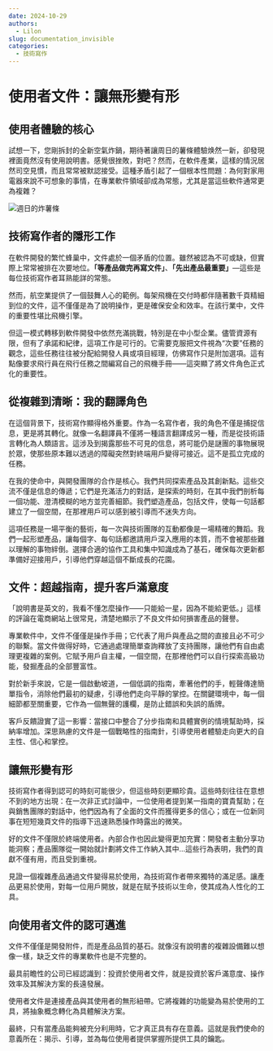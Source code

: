 ```yaml
---
date: 2024-10-29
authors:
  - Lilon
slug: documentation_invisible
categories:
  - 技術寫作
---
```


# 使用者文件：讓無形變有形

## 使用者體驗的核心

試想一下，您剛拆封的全新空氣炸鍋，期待著讓周日的薯條體驗焕然一新，卻發現裡面竟然沒有使用說明書。感覺很挫敗，對吧？然而，在軟件產業，這樣的情況居然司空見慣，而且常常被默認接受。這種矛盾引起了一個根本性問題：為何對家用電器來說不可想象的事情，在專業軟件領域卻成為常態，尤其是當這些軟件通常更為複雜？

<!-- more -->

![週日的炸薯條](https://images-wixmp-ed30a86b8c4ca887773594c2.wixmp.com/f/09c917d0-f5ca-4b29-a706-5e3ed5489e13/digxdt1-eea75aba-95b2-4732-aa06-35af6a02ef3f.jpg/v1/fill/w_997,h_802,q_70,strp/sunday_chips_by_li__lon_digxdt1-pre.jpg?token=eyJ0eXAiOiJKV1QiLCJhbGciOiJIUzI1NiJ9.eyJzdWIiOiJ1cm46YXBwOjdlMGQxODg5ODIyNjQzNzNhNWYwZDQxNWVhMGQyNmUwIiwiaXNzIjoidXJuOmFwcDo3ZTBkMTg4OTgyMjY0MzczYTVmMGQ0MTVlYTBkMjZlMCIsIm9iaiI6W1t7ImhlaWdodCI6Ijw9OTY1IiwicGF0aCI6IlwvZlwvMDljOTE3ZDAtZjVjYS00YjI5LWE3MDYtNWUzZWQ1NDg5ZTEzXC9kaWd4ZHQxLWVlYTc1YWJhLTk1YjItNDczMi1hYTA2LTM1YWY2YTAyZWYzZi5qcGciLCJ3aWR0aCI6Ijw9MTIwMCJ9XV0sImF1ZCI6WyJ1cm46c2VydmljZTppbWFnZS5vcGVyYXRpb25zIl19.h2bpHmAZrh5a3WEDC9w9195HmPtfsY1dsC4YAFqSg7U)

## 技術寫作者的隱形工作

在軟件開發的繁忙蜂巢中，文件處於一個矛盾的位置。雖然被認為不可或缺，但實際上常常被排在次要地位。**「等產品做完再寫文件」**、**「先出產品最重要」**—這些是每位技術寫作者耳熟能詳的常態。

然而，航空業提供了一個鼓舞人心的範例。每架飛機在交付時都伴隨著數千頁精細到位的文件，這不僅僅是為了說明操作，更是確保安全和效率。在該行業中，文件的重要性堪比飛機引擎。

但這一模式轉移到軟件開發中依然充滿挑戰，特別是在中小型企業。儘管資源有限，但有了承諾和紀律，這項工作是可行的。它需要克服把文件視為“次要”任務的觀念，這些任務往往被分配給開發人員或項目經理，仿佛寫作只是附加選項。這有點像要求飛行員在飛行任務之間編寫自己的飛機手冊——這突顯了將文件角色正式化的重要性。

## 從複雜到清晰：我的翻譯角色

在這個背景下，技術寫作顯得格外重要。作為一名寫作者，我的角色不僅是捕捉信息，更是將其轉化。就像一名翻譯員不僅將一種語言翻譯成另一種，而是從技術語言轉化為人類語言。這涉及到揭露那些不可見的信息，將可能仍是謎團的事物展現於眾，使那些原本難以透過的障礙突然對終端用戶變得可接近。這不是孤立完成的任務。

在我的使命中，與開發團隊的合作是核心。我們共同探索產品及其創新點。這些交流不僅是信息的傳遞；它們是充滿活力的對話，是探索的時刻，在其中我們剖析每一個功能、澄清模糊的地方並完善細節。我們塑造產品，包括文件，使每一句話都建立了一個空間，在那裡用戶可以感到被引導而不迷失方向。

這項任務是一場平衡的藝術，每一次與技術團隊的互動都像是一場精確的舞蹈。我們一起形塑產品，讓每個字、每句話都邀請用戶深入應用的本質，而不會被那些難以理解的事物絆倒。選擇合適的協作工具和集中知識成為了基石，確保每次更新都準備好迎接用戶，引導他們穿越這個不斷成長的花園。

## 文件：超越指南，提升客戶滿意度

「說明書是英文的，我看不懂怎麼操作——只能給一星，因為不能給更低。」這樣的評論在電商網站上很常見，清楚地顯示了不良文件如何損害產品的聲譽。

專業軟件中，文件不僅僅是操作手冊；它代表了用戶與產品之間的直接且必不可少的聯繫。當文件做得好時，它通過處理簡單查詢釋放了支持團隊，讓他們有自由處理更複雜的案例。它賦予用戶自主權，一個空間，在那裡他們可以自行探索高級功能，發掘產品的全部豐富性。

對於新手來說，它是一個啟動坡道，一個低調的指南，牽著他們的手，輕聲傳達簡單指令，消除他們最初的疑慮，引導他們走向平靜的掌控。在關鍵環境中，每一個細節都至關重要，它作為一個無聲的護欄，是防止錯誤和失誤的盾牌。

客戶反饋證實了這一影響：當接口中整合了分步指南和具體實例的情境幫助時，採納率增加。深思熟慮的文件是一個戰略性的指南針，引導使用者體驗走向更大的自主性、信心和掌控。

## 讓無形變有形

技術寫作者得到認可的時刻可能很少，但這些時刻更顯珍貴。這些時刻往往在意想不到的地方出現：在一次非正式討論中，一位使用者提到某一指南的寶貴幫助；在與銷售團隊的對話中，他們因為有了全面的文件而獲得更多的信心；或在一位新同事在短短幾頁文件的指導下迅速熟悉操作時露出的微笑。

好的文件不僅限於終端使用者。內部合作也因此變得更加充實：開發者主動分享功能洞察；產品團隊從一開始就計劃將文件工作納入其中...這些行為表明，我們的貢獻不僅有用，而且受到重視。

見證一個複雜產品通過文件變得易於使用，為技術寫作者帶來獨特的滿足感。讓產品更易於使用，對每一位用戶開放，就是在賦予技術以生命，使其成為人性化的工具。

## 向使用者文件的認可邁進

文件不僅僅是開發附件，而是產品品質的基石。就像沒有說明書的複雜設備難以想像一樣，缺乏文件的專業軟件也是不完整的。

最具前瞻性的公司已經認識到：投資於使用者文件，就是投資於客戶滿意度、操作效率及其解決方案的長遠發展。

使用者文件是連接產品與其使用者的無形紐帶。它將複雜的功能變為易於使用的工具，將抽象概念轉化為具體解決方案。

最終，只有當產品能夠被充分利用時，它才真正具有存在意義。這就是我們使命的意義所在：揭示、引導，並為每位使用者提供掌握所提供工具的鑰匙。
